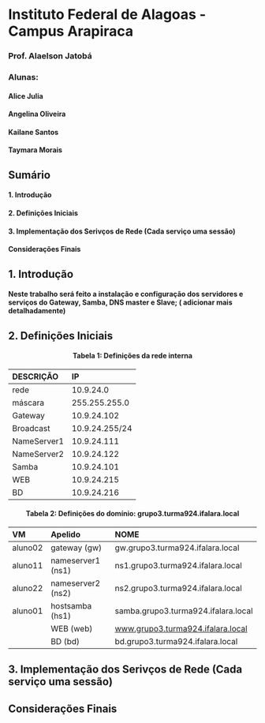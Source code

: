 # Instituto Federal de Alagoas - Campus Arapiraca
### Prof. Alaelson Jatobá

### Alunas:
#### Alice Julia
#### Angelina Oliveira
#### Kailane Santos
#### Taymara Morais

## Sumário

#### 1. Introdução
#### 2. Definições Iniciais
#### 3. Implementação dos Serivços de Rede (Cada serviço uma sessão)
#### Considerações Finais

## 1. Introdução

#### Neste trabalho será feito a instalação e configuração dos servidores e serviços do Gateway, Samba, DNS master e Slave; ( adicionar mais detalhadamente)

## 2. Definições Iniciais

#### <p><center> Tabela 1: Definições da rede interna </center></p>

| DESCRIÇÃO   | IP             |
|:------------|:---------------|
| rede        | 10.9.24.0      |
| máscara     | 255.255.255.0  |
| Gateway     | 10.9.24.102    |
| Broadcast   | 10.9.24.255/24 |
| NameServer1 | 10.9.24.111    |
| NameServer2 | 10.9.24.122    |
| Samba       | 10.9.24.101    |
| WEB         | 10.9.24.215    |
| BD          | 10.9.24.216    |


#### <p><center> Tabela 2: Definições do domínio: <b>grupo3.turma924.ifalara.local</b></center></p>

|        VM         |      Apelido      |               NOME                  |
|:------------------|:------------------|:------------------------------------|
|      aluno02      | gateway (gw)      | gw.grupo3.turma924.ifalara.local    |
|      aluno11      | nameserver1 (ns1) | ns1.grupo3.turma924.ifalara.local   |
|      aluno22      | nameserver2 (ns2) | ns2.grupo3.turma924.ifalara.local   |
|      aluno01      | hostsamba   (hs1) | samba.grupo3.turma924.ifalara.local |
|                   | WEB         (web) | www.grupo3.turma924.ifalara.local   | -->
|                   | BD           (bd) | bd.grupo3.turma924.ifalara.local    |

## 3. Implementação dos Serivços de Rede (Cada serviço uma sessão)

## Considerações Finais






